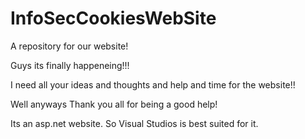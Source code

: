 # InfoSecCookiesWebSite
A repository for our website!

Guys its finally happeneing!!!

I need all your ideas and thoughts and  help and time for the website!!

Well anyways Thank you all for being a good help!

Its an asp.net website. So Visual Studios is best suited for it.

